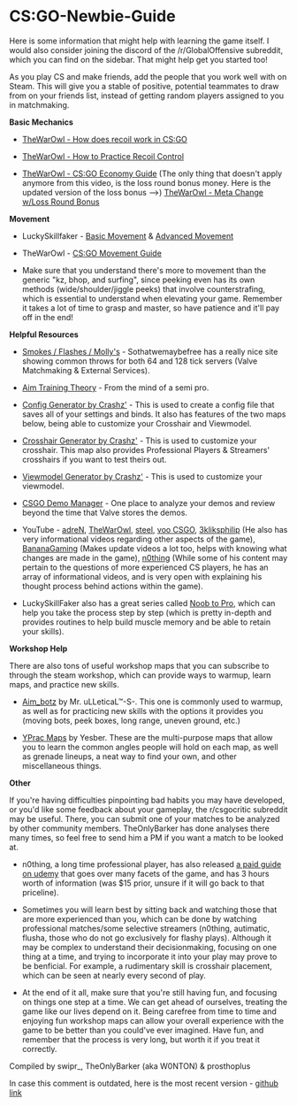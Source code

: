 # **CS:GO-Newbie-Guide**

Here is some information that might help with learning the game itself. I would also consider joining the discord of the /r/GlobalOffensive subreddit, which you can find on the sidebar. That might help get you started too!

As you play CS and make friends, add the people that you work well with on Steam. This will give you a stable of positive, potential teammates to draw from on your friends list, instead of getting random players assigned to you in matchmaking. 

**Basic Mechanics**

* [TheWarOwl - How does recoil work in CS:GO](https://www.youtube.com/watch?v=octRQYnnuig)

* [TheWarOwl - How to Practice Recoil Control](https://www.youtube.com/watch?v=GvA5LO-CtOY)

* [TheWarOwl - CS:GO Economy Guide](https://www.youtube.com/watch?v=DpXtRbggpQM) (The only thing that doesn't apply anymore from this video, is the loss round bonus money. Here is the updated version of the loss bonus -->) [TheWarOwl - Meta Change w/Loss Round Bonus](https://youtu.be/AJwiFID3IdU?t=54)

**Movement**

* LuckySkillfaker - [Basic Movement](https://www.youtube.com/watch?v=EVFgi--IOcI) & [Advanced Movement](https://www.youtube.com/watch?v=ZjVCdnwVgxo)

* TheWarOwl - [CS:GO Movement Guide](https://www.youtube.com/watch?v=AGcgQEzCCrI)

* Make sure that you understand there's more to movement than the generic "kz, bhop, and surfing", since peeking even has its own methods (wide/shoulder/jiggle peeks) that involve counterstrafing, which is essential to understand when elevating your game. Remember it takes a lot of time to grasp and master, so have patience and it'll pay off in the end!

**Helpful Resources**

* [Smokes / Flashes / Molly's](http://sothatwemaybefree.com/) - Sothatwemaybefree has a really nice site showing common throws for both 64 and 128 tick servers (Valve Matchmaking & External Services).

* [Aim Training Theory](https://www.reddit.com/r/GlobalOffensive/comments/3anjtd/how_to_train_your_aim_by_the_16_yo_semipro/) - From the mind of a semi pro.

* [Config Generator by Crashz'](https://steamcommunity.com/sharedfiles/filedetails/?id=1325659427) - This is used to create a config file that saves all of your settings and binds. It also has features of the two maps below, being able to customize your Crosshair and Viewmodel.

* [Crosshair Generator by Crashz'](https://steamcommunity.com/sharedfiles/filedetails/?id=308490450) - This is used to customize your crosshair. This map also provides Professional Players & Streamers' crosshairs if you want to test theirs out.

* [Viewmodel Generator by Crashz'](https://steamcommunity.com/sharedfiles/filedetails/?id=365126929) - This is used to customize your viewmodel.

* [CSGO Demo Manager](https://csgo-demos-manager.com/) - One place to analyze your demos and review beyond the time that Valve stores the demos.

* YouTube - [adreN](https://www.youtube.com/user/CurseCS/videos), [TheWarOwl](https://www.youtube.com/watch?v=SRLVloYyf9k&list=PLHF999pjo89Nu55Ep1Y0UHHLKluF5c-IK), [steel](https://www.youtube.com/user/JoshNissanCS/videos), [voo CSGO](https://www.youtube.com/channel/UC2vjGuOTH-KcRCLSm5F3oUA), [3kliksphilip](https://www.youtube.com/playlist?list=PLfwtcDG7LpxGeQUBNIQHTNsSBrjzi2jX0) (He also has very informational videos regarding other aspects of the game), [BananaGaming](https://www.youtube.com/user/OfficialBananaGamers) (Makes update videos a lot too, helps with knowing what changes are made in the game), [n0thing](https://www.youtube.com/watch?v=G3jAOcjIBfk&list=PL60ZobTZpb7KSTs99Y9XZKbL5UM3CkD3R) (While some of his content may pertain to the questions of more experienced CS players, he has an array of informational videos, and is very open with explaining his thought process behind actions within the game).

* LuckySkillFaker also has a great series called [Noob to Pro](https://m.youtube.com/playlist?list=PLfIyu2flKmBCTgQdmDH0fiZUaagB4rD0_), which can help you take the process step by step (which is pretty in-depth and provides routines to help build muscle memory and be able to retain your skills).

**Workshop Help**

There are also tons of useful workshop maps that you can subscribe to through the steam workshop, which can provide ways to warmup, learn maps, and practice new skills.

* [Aim_botz](https://steamcommunity.com/sharedfiles/filedetails/?id=243702660) by Mr. uLLeticaL™-S-. This one is commonly used to warmup, as well as for practicing new skills with the options it provides you (moving bots, peek boxes, long range, uneven ground, etc.)

* [YPrac Maps](https://steamcommunity.com/workshop/filedetails/?id=740795413) by Yesber. These are the multi-purpose maps that allow you to learn the common angles people will hold on each map, as well as grenade lineups, a neat way to find your own, and other miscellaneous things.

**Other**

If you're having difficulties pinpointing bad habits you may have developed, or you'd like some feedback about your gameplay, the r/csgocritic subreddit may be useful. There, you can submit one of your matches to be analyzed by other community members. TheOnlyBarker has done analyses there many times, so feel free to send him a PM if you want a match to be looked at.

* n0thing, a long time professional player, has also released [a paid guide on udemy](https://www.udemy.com/course/counter-strike-global-offensive-play-like-a-pro/) that goes over many facets of the game, and has 3 hours worth of information (was $15 prior, unsure if it will go back to that priceline).

* Sometimes you will learn best by sitting back and watching those that are more experienced than you, which can be done by watching professional matches/some selective streamers (n0thing, autimatic, flusha, those who do not go exclusively for flashy plays). Although it may be complex to understand their decisionmaking, focusing on one thing at a time, and trying to incorporate it into your play may prove to be benficial. For example, a rudimentary skill is crosshair placement, which can be seen at nearly every second of play.

* At the end of it all, make sure that you're still having fun, and focusing on things one step at a time. We can get ahead of ourselves, treating the game like our lives depend on it. Being carefree from time to time and enjoying fun workshop maps can allow your overall experience with the game to be better than you could've ever imagined. Have fun, and remember that the process is very long, but worth it if you treat it correctly.

Compiled by
swipr_, TheOnlyBarker (aka W0NTON) & prosthoplus

In case this comment is outdated, here is the most recent version - [github link](https://github.com/swiprCS/CSGO-Newbie-Guide/)
